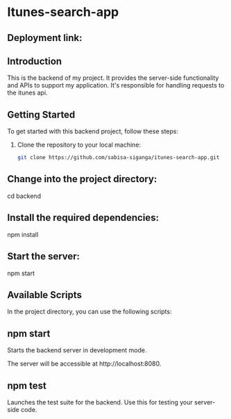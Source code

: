# Itunes-search-app

## Deployment link:

## Introduction

This is the backend of my project. It provides the server-side functionality and APIs to support my application. It's responsible for handling requests to the itunes api.

## Getting Started

To get started with this backend project, follow these steps:

1. Clone the repository to your local machine:

   ```bash
   git clone https://github.com/sabisa-siganga/itunes-search-app.git
   ```

## Change into the project directory:

cd backend

## Install the required dependencies:

npm install

## Start the server:

npm start

## Available Scripts

In the project directory, you can use the following scripts:

## npm start

Starts the backend server in development mode.

The server will be accessible at http://localhost:8080.

## npm test

Launches the test suite for the backend. Use this for testing your server-side code.
